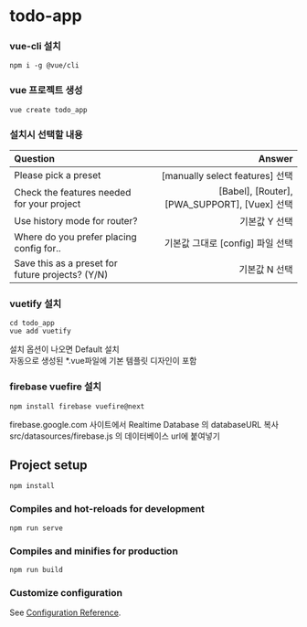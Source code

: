 # todo-app

### vue-cli 설치

```
npm i -g @vue/cli
```

### vue 프로젝트 생성

```
vue create todo_app
```

### 설치시 선택할 내용

| Question                                         |                                        Answer |
| :----------------------------------------------- | --------------------------------------------: |
| Please pick a preset                             |               [manually select features] 선택 |
| Check the features needed for your project       | [Babel], [Router], [PWA_SUPPORT], [Vuex] 선택 |
| Use history mode for router?                     |                                 기본값 Y 선택 |
| Where do you prefer placing config for..         |              기본값 그대로 [config] 파일 선택 |
| Save this as a preset for future projects? (Y/N) |                                 기본값 N 선택 |

### vuetify 설치

```
cd todo_app
vue add vuetify
```

설치 옵션이 나오면 Default 설치  
자동으로 생성된 \*.vue파일에 기본 템플릿 디자인이 포함

### firebase vuefire 설치

```
npm install firebase vuefire@next
```

firebase.google.com 사이트에서 Realtime Database 의 databaseURL 복사
src/datasources/firebase.js 의 데이터베이스 url에 붙여넣기

## Project setup

```
npm install
```

### Compiles and hot-reloads for development

```
npm run serve
```

### Compiles and minifies for production

```
npm run build
```

### Customize configuration

See [Configuration Reference](https://cli.vuejs.org/config/).

